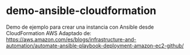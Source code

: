 # demo-ansible-cloudformation
Demo de ejemplo para crear una instancia con Ansible desde CloudFormation AWS
Adaptado de: https://aws.amazon.com/es/blogs/infrastructure-and-automation/automate-ansible-playbook-deployment-amazon-ec2-github/
